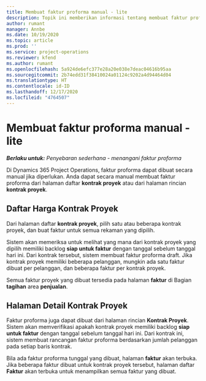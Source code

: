```yaml
---
title: Membuat faktur proforma manual - lite
description: Topik ini memberikan informasi tentang membuat faktur proforma manual di Project Operations.
author: rumant
manager: Annbe
ms.date: 10/19/2020
ms.topic: article
ms.prod: ''
ms.service: project-operations
ms.reviewer: kfend
ms.author: rumant
ms.openlocfilehash: 5a924de6efc377e28a20e038e7deac04616b95aa
ms.sourcegitcommit: 2b74edd31f38410024a01124c9202a4d94464d04
ms.translationtype: HT
ms.contentlocale: id-ID
ms.lasthandoff: 12/17/2020
ms.locfileid: "4764507"
---
```

# <a name="create-a-manual-proforma-invoice---lite"></a>Membuat faktur proforma manual - lite

_**Berlaku untuk:** Penyebaran sederhana - menangani faktur proforma_

Di Dynamics 365 Project Operations, faktur proforma dapat dibuat secara manual jika diperlukan. Anda dapat secara manual membuat faktur proforma dari halaman daftar **kontrak proyek** atau dari halaman rincian **kontrak proyek**.

##  <a name="project-contracts-list-page"></a>Daftar Harga Kontrak Proyek

Dari halaman daftar **kontrak proyek**, pilih satu atau beberapa kontrak proyek, dan buat faktur untuk semua rekaman yang dipilih.

Sistem akan memeriksa untuk melihat yang mana dari kontrak proyek yang dipilih memiliki backlog **siap untuk faktur** dengan tanggal sebelum tanggal hari ini. Dari kontrak tersebut, sistem membuat faktur proforma draft. Jika kontrak proyek memiliki beberapa pelanggan, mungkin ada satu faktur dibuat per pelanggan, dan beberapa faktur per kontrak proyek.

Semua faktur proyek yang dibuat tersedia pada halaman **faktur** di Bagian **tagihan** area **penjualan**.

## <a name="project-contract-details-page"></a>Halaman Detail Kontrak Proyek

Faktur proforma juga dapat dibuat dari halaman rincian **Kontrak Proyek**. Sistem akan memverifikasi apakah kontrak proyek memiliki backlog **siap untuk faktur** dengan tanggal sebelum tanggal hari ini. Dari kontrak ini, sistem membuat rancangan faktur proforma berdasarkan jumlah pelanggan pada setiap baris kontrak.

Bila ada faktur proforma tunggal yang dibuat, halaman **faktur** akan terbuka. Jika beberapa faktur dibuat untuk kontrak proyek tersebut, halaman daftar **Faktur** akan terbuka untuk menampilkan semua faktur yang dibuat.
